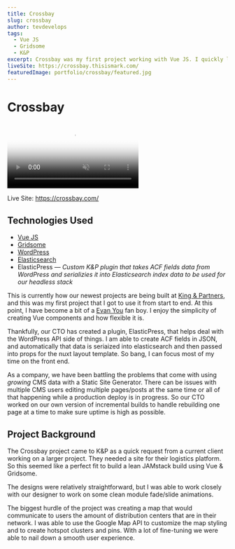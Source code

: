 ```yaml
---
title: Crossbay
slug: crossbay
author: tevdevelops
tags:
  - Vue JS
  - Gridsome
  - K&P
excerpt: Crossbay was my first project working with Vue JS. I quickly learned Vue and Gridsome to create this WordPress Static Site at King & Partners.
liveSite: https://crossbay.thisismark.com/
featuredImage: portfolio/crossbay/featured.jpg
---
```


# Crossbay

<div class="portfolio__video--holder">
  <video class="portfolio__video" poster="/portfolio/crossbay/crossbay-site-scroll.jpg" muted playsinline loop autoplay>
    <source src="/portfolio/crossbay/crossbay-site-scroll.webm" type="video/mp4">
  </video>
</div>

Live Site: https://crossbay.com/

## Technologies Used
- [Vue JS](https://vuejs.org/)
- [Gridsome](https://gridsome.org/)
- [WordPress](https://wordpress.org/)
- [Elasticsearch](https://www.elastic.co/)
- ElasticPress — *Custom K&P plugin that takes ACF fields data from WordPress and serializies it into Elasticsearch index data to be used for our headless stack*

This is currently how our newest projects are being built at [King & Partners](https://www.kingandpartners.com/work/aurora-anguilla/), and this was my first project that I got to use it from start to end. At this point, I have become a bit of a [Evan You](https://twitter.com/youyuxi) fan boy. I enjoy the simplicity of creating Vue components and how flexible it is. 

Thankfully, our CTO has created a plugin, ElasticPress, that helps deal with the WordPress API side of things. I am able to create ACF fields in JSON, and automatically that data is seriaized into elasticsearch and then passed into props for the nuxt layout template. So bang, I can focus most of my time on the front end.

As a company, we have been battling the problems that come with using *growing* CMS data  with a Static Site Generator. There can be issues with multiple CMS users editing multiple pages/posts at the same time or all of that happening while a production deploy is in progress. So our CTO worked on our own version of incremental builds to handle rebuilding one page at a time to make sure uptime is high as possible. 

## Project Background
The Crossbay project came to K&P as a quick request from a current client working on a larger project. They needed a site for their logistics platform. So this seemed like a perfect fit to build a lean JAMstack build using Vue & Gridsome. 

The designs were relatively straightforward, but I was able to work closely with our designer to work on some clean module fade/slide animations. 

The biggest hurdle of the project was creating a map that would communicate to users the amount of distribution centers that are in their network. I was able to use the Google Map API to customize the map styling and to create hotspot clusters and pins. With a lot of fine-tuning we were able to nail down a smooth user experience.